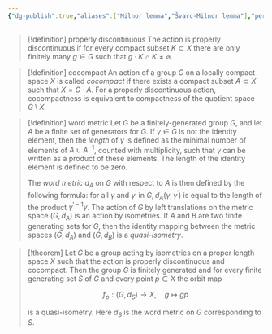 ```yaml
---
{"dg-publish":true,"aliases":["Milnor lemma","Švarc-Milnor lemma"],"permalink":"/MATH/Cards/Nodes/Švarc-Milnor Lemma/","dgPassFrontmatter":true}
---
```




> [!definition] properly discontinuous
> The action is properly discontinuous if for every compact subset $K \subset X$ there are only finitely many $g \in G$ such that $g \cdot K \cap K \neq \varnothing$.


> [!definition] cocompact
> An action of a group $G$ on a locally compact space $X$ is called *cocompact* if there exists a compact subset $A \subset X$ such that $X=G \cdot A$. For a properly discontinuous action, cocompactness is equivalent to compactness of the quotient space $G \setminus X$.


> [!definition] word metric
> Let $G$ be a finitely-generated group $G$, and let $A$ be a finite set of generators for $G$. If $\gamma \in G$ is not the identity element, then the *length* of $\gamma$ is defined as the minimal number of elements of $A \cup A^{-1}$, counted with multiplicity, such that $\gamma$ can be written as a product of these elements. The length of the identity element is defined to be zero. 
> 
> The *word metric* $d_A$ on $G$ with respect to $A$ is then defined by the following formula: for all $\gamma$ and $\gamma^{\prime}$ in $G, d_A\left(\gamma, \gamma^{\prime}\right)$ is equal to the length of the product $\gamma^{\prime-1} \gamma$. The action of $G$ by left translations on the metric space $\left(G, d_A\right)$ is an action by isometries. If $A$ and $B$ are two finite generating sets for $G$, then the identity mapping between the metric spaces $\left(G, d_A\right)$ and $\left(G, d_B\right)$ is a *quasi-isometry*.


> [!theorem]
> Let $G$ be a group acting by isometries on a proper length space $X$ such that the action is properly discontinuous and cocompact. Then the group $G$ is finitely generated and for every finite generating set $S$ of $G$ and every point $p \in X$ the orbit map
> 
> $$
> f_p:\left(G, d_S\right) \rightarrow X, \quad g \mapsto g p
> $$
> 
> is a quasi-isometry. Here $d_S$ is the word metric on $G$ corresponding to $S$.


